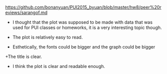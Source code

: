 https://github.com/bonanyuan/PUI2015_byuan/blob/master/hw8/peer%20reviews/sarangof.md

+ I thought that the plot was supposed to be made with data that was used for PUI classes or homeworks, it is a very interesting topic though.

+ The plot is relatively easy to read.

+ Esthetically, the fonts could be bigger and the graph could be bigger

+The title is clear. 

+ I think the plot is clear and readable enough.